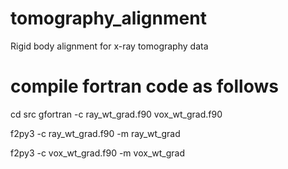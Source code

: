 # tomography_alignment
Rigid body alignment for x-ray tomography data

# compile fortran code as follows

cd src
gfortran -c ray_wt_grad.f90 vox_wt_grad.f90

f2py3 -c ray_wt_grad.f90 -m ray_wt_grad

f2py3 -c vox_wt_grad.f90 -m vox_wt_grad
